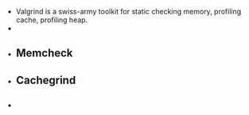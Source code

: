 - Valgrind is a swiss-army toolkit for static checking memory, profiling cache, profiling heap.
-
- ## Memcheck
- ## Cachegrind
- ##